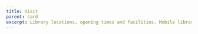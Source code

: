 ```yaml
---
title: Visit
parent: card
excerpt: Library locations, opening times and facilities. Mobile libraries and the home library service.
---
```

